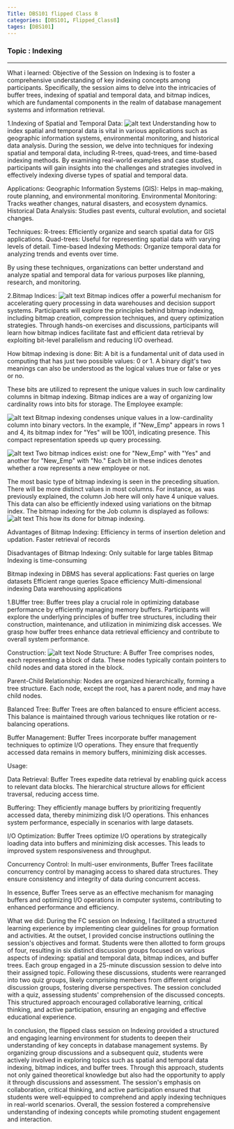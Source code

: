 ```yaml
---
Title: DBS101 flipped Class 8
categories: [DBS101, Flipped_Class8]
tages: [DBS101]
---
```


### Topic : Indexing
----
What i learned:
Objective of the Session on Indexing is to foster a comprehensive understanding of key indexing concepts among participants. Specifically, the session aims to delve into the intricacies of buffer trees, indexing of spatial and temporal data, and bitmap indices, which are fundamental components in the realm of database management systems and information retrieval.

1.Indexing of Spatial and Temporal Data: 
![alt text](<Screenshot 2024-05-12 064729.png>)
Understanding how to index spatial and temporal data is vital in various applications such as geographic information systems, environmental monitoring, and historical data analysis. During the session, we delve into techniques for indexing spatial and temporal data, including R-trees, quad-trees, and time-based indexing methods. By examining real-world examples and case studies, participants will gain insights into the challenges and strategies involved in effectively indexing diverse types of spatial and temporal data.

Applications:
Geographic Information Systems (GIS): Helps in map-making, route planning, and environmental monitoring.
Environmental Monitoring: Tracks weather changes, natural disasters, and ecosystem dynamics.
Historical Data Analysis: Studies past events, cultural evolution, and societal changes.

Techniques:
R-trees: Efficiently organize and search spatial data for GIS applications.
Quad-trees: Useful for representing spatial data with varying levels of detail.
Time-based Indexing Methods: Organize temporal data for analyzing trends and events over time.

By using these techniques, organizations can better understand and analyze spatial and temporal data for various purposes like planning, research, and monitoring.

2.Bitmap Indices: 
![alt text](<Screenshot 2024-05-12 061114.png>)
Bitmap indices offer a powerful mechanism for accelerating query processing in data warehouses and decision support systems. Participants will explore the principles behind bitmap indexing, including bitmap creation, compression techniques, and query optimization strategies. Through hands-on exercises and discussions, participants will learn how bitmap indices facilitate fast and efficient data retrieval by exploiting bit-level parallelism and reducing I/O overhead.

How bitmap indexing is done:
Bit: A bit is a fundamental unit of data used in computing that has just two possible values: 0 or 1. A binary digit's two meanings can also be understood as the logical values true or false or yes or no. 

These bits are utilized to represent the unique values in such low cardinality columns in bitmap indexing. Bitmap indices are a way of organizing low cardinality rows into bits for storage. 
The Employee example:

![alt text](<Screenshot 2024-05-12 061643.png>)
Bitmap indexing condenses unique values in a low-cardinality column into binary vectors. In the example, if "New_Emp" appears in rows 1 and 4, its bitmap index for "Yes" will be 1001, indicating presence. This compact representation speeds up query processing.

![alt text](<Screenshot 2024-05-12 061848.png>)
Two bitmap indices exist: one for "New_Emp" with "Yes" and another for "New_Emp" with "No." Each bit in these indices denotes whether a row represents a new employee or not.

The most basic type of bitmap indexing is seen in the preceding situation. There will be more distinct values in most columns. For instance, as was previously explained, the column Job here will only have 4 unique values. This data can also be efficiently indexed using variations on the bitmap index. The bitmap indexing for the Job column is displayed as follows: 
![alt text](<Screenshot 2024-05-12 062100.png>)
This how its done for bitmap indexing.

Advantages of Bitmap Indexing:
Efficiency in terms of insertion deletion and updation.
Faster retrieval of records

Disadvantages of Bitmap Indexing:
Only suitable for large tables
Bitmap Indexing is time-consuming


Bitmap indexing in DBMS has several applications:
Fast queries on large datasets
Efficient range queries
Space efficiency
Multi-dimensional indexing
Data warehousing applications

1.BUffer tree:
Buffer trees play a crucial role in optimizing database performance by efficiently managing memory buffers. Participants will explore the underlying principles of buffer tree structures, including their construction, maintenance, and utilization in minimizing disk accesses. We grasp how buffer trees enhance data retrieval efficiency and contribute to overall system performance.

Construction:
![alt text](<Screenshot 2024-05-12 063034.png>)
Node Structure: A Buffer Tree comprises nodes, each representing a block of data. These nodes typically contain pointers to child nodes and data stored in the block.

Parent-Child Relationship: Nodes are organized hierarchically, forming a tree structure. Each node, except the root, has a parent node, and may have child nodes.

Balanced Tree: Buffer Trees are often balanced to ensure efficient access. This balance is maintained through various techniques like rotation or re-balancing operations.

Buffer Management: Buffer Trees incorporate buffer management techniques to optimize I/O operations. They ensure that frequently accessed data remains in memory buffers, minimizing disk accesses.

Usage:

Data Retrieval: Buffer Trees expedite data retrieval by enabling quick access to relevant data blocks. The hierarchical structure allows for efficient traversal, reducing access time.

Buffering: They efficiently manage buffers by prioritizing frequently accessed data, thereby minimizing disk I/O operations. This enhances system performance, especially in scenarios with large datasets.

I/O Optimization: Buffer Trees optimize I/O operations by strategically loading data into buffers and minimizing disk accesses. This leads to improved system responsiveness and throughput.

Concurrency Control: In multi-user environments, Buffer Trees facilitate concurrency control by managing access to shared data structures. They ensure consistency and integrity of data during concurrent access.

In essence, Buffer Trees serve as an effective mechanism for managing buffers and optimizing I/O operations in computer systems, contributing to enhanced performance and efficiency.

What we did:
During the FC session on Indexing, I facilitated a structured learning experience by implementing clear guidelines for group formation and activities. At the outset, I provided concise instructions outlining the session's objectives and format. Students were then allotted to form groups of four, resulting in six distinct discussion groups focused on various aspects of indexing: spatial and temporal data, bitmap indices, and buffer trees. Each group engaged in a 25-minute discussion session to delve into their assigned topic. Following these discussions, students were rearranged into two quiz groups, likely comprising members from different original discussion groups, fostering diverse perspectives. The session concluded with a quiz, assessing students' comprehension of the discussed concepts. This structured approach encouraged collaborative learning, critical thinking, and active participation, ensuring an engaging and effective educational experience.

In conclusion, the flipped class session on Indexing provided a structured and engaging learning environment for students to deepen their understanding of key concepts in database management systems. By organizing group discussions and a subsequent quiz, students were actively involved in exploring topics such as spatial and temporal data indexing, bitmap indices, and buffer trees. Through this approach, students not only gained theoretical knowledge but also had the opportunity to apply it through discussions and assessment. The session's emphasis on collaboration, critical thinking, and active participation ensured that students were well-equipped to comprehend and apply indexing techniques in real-world scenarios. Overall, the session fostered a comprehensive understanding of indexing concepts while promoting student engagement and interaction.
